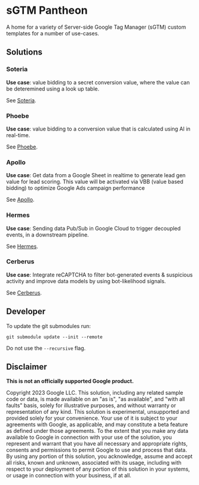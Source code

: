 # sGTM Pantheon

A home for a variety of Server-side Google Tag Manager (sGTM) custom templates
for a number of use-cases.

## Solutions

### Soteria

**Use case**: value bidding to a secret conversion value, where the value can be
deteremined using a look up table.

See [Soteria](https://github.com/google-marketing-solutions/gps_soteria).

### Phoebe

**Use case**: value bidding to a conversion value that is calculated using AI in
real-time.

See [Phoebe](https://github.com/google-marketing-solutions/gps-phoebe).

### Apollo

**Use case**: Get data from a Google Sheet in realtime to generate lead gen value
for lead scoring. This value will be activated via VBB (value based bidding) to
optimize Google Ads campaign performance

See [Apollo](./sgtm/apollo/README.md).

### Hermes

**Use case**: Sending data Pub/Sub in Google Cloud to trigger decoupled events,
in a downstream pipeline.

See [Hermes](./sgtm/hermes/README.md).

### Cerberus

**Use case**: Integrate reCAPTCHA to filter bot-generated events & suspicious
activity and improve data models by using bot-likelihood signals.

See [Cerberus](https://github.com/GoogleCloudPlatform/recaptcha-enterprise-google-tag-manager).

## Developer

To update the git submodules run:

```
git submodule update --init --remote
```

Do not use the `--recursive` flag.

## Disclaimer
__This is not an officially supported Google product.__

Copyright 2023 Google LLC. This solution, including any related sample code or
data, is made available on an "as is", "as available", and "with all faults"
basis, solely for illustrative purposes, and without warranty or representation
of any kind. This solution is experimental, unsupported and provided solely for
your convenience. Your use of it is subject to your agreements with Google, as
applicable, and may constitute a beta feature as defined under those agreements.
To the extent that you make any data available to Google in connection with your
use of the solution, you represent and warrant that you have all necessary and
appropriate rights, consents and permissions to permit Google to use and process
that data. By using any portion of this solution, you acknowledge, assume and
accept all risks, known and unknown, associated with its usage, including with
respect to your deployment of any portion of this solution in your systems, or
usage in connection with your business, if at all.
